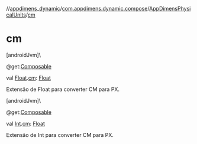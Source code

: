 //[appdimens_dynamic](../../../index.md)/[com.appdimens.dynamic.compose](../index.md)/[AppDimensPhysicalUnits](index.md)/[cm](cm.md)

# cm

[androidJvm]\

@get:[Composable](https://developer.android.com/reference/kotlin/androidx/compose/runtime/Composable.html)

val [Float](https://kotlinlang.org/api/core/kotlin-stdlib/kotlin/-float/index.html).[cm](cm.md): [Float](https://kotlinlang.org/api/core/kotlin-stdlib/kotlin/-float/index.html)

Extensão de Float para converter CM para PX.

[androidJvm]\

@get:[Composable](https://developer.android.com/reference/kotlin/androidx/compose/runtime/Composable.html)

val [Int](https://kotlinlang.org/api/core/kotlin-stdlib/kotlin/-int/index.html).[cm](cm.md): [Float](https://kotlinlang.org/api/core/kotlin-stdlib/kotlin/-float/index.html)

Extensão de Int para converter CM para PX.